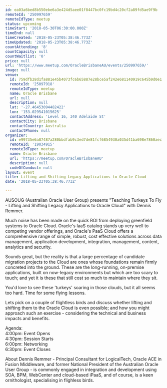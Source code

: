 ```yaml
---
id: ea03a6bed8b550ebe6a3e424d5aee01f8447bc0fc19bd4c20cf2a89fd5ae9f9b
remoteId: '250997659'
remoteIdType: meetup
status: upcoming
timeStart: '2018-05-30T06:30:00.000Z'
timeEnd: null
timeCreated: '2018-05-23T05:38:46.773Z'
timeUpdated: '2018-05-23T05:38:46.773Z'
countAttending: '8'
countCapacity: null
countWaitlist: '0'
price: null
url: 'https://www.meetup.com/OracleBrisbaneAU/events/250997659/'
image: null
venue:
  id: 759dfb28d1fa881e45b4073fc6b65887e28bce5af242e681140919c645b9d0e1
  remoteId: '25097918'
  remoteIdType: meetup
  name: Oracle Brisbane
  url: null
  description: null
  lat: '-27.46453094482422'
  lon: '153.029541015625'
  contactAddress: 'Level 16, 340 Adelaide St'
  contactCity: Brisbane
  contactCountry: Australia
  contactPhone: null
organizer:
  id: e99735e6a87487a280bbdfab9c3ed7de81fcf6854930a035d41ba698e7860aec
  remoteId: '19034915'
  remoteIdType: meetup
  name: Oracle Brisbane
  url: 'https://meetup.com/OracleBrisbaneAU'
  description: null
  codeOfConduct: null
layout: event
title: Lifting and Shifting Legacy Applications to Oracle Cloud
date: '2018-05-23T05:38:46.773Z'

---
```

<p>AUSOUG (Australian Oracle User Group) presents "Teaching Turkeys To Fly - Lifting and Shifting Legacy Applications to Oracle Cloud" with Dennis Remmer.</p> <p>Much noise has been made on the quick ROI from deploying greenfield systems to Oracle Cloud. Oracle's IaaS catalog stands up very well to competing vendor offerings, and Oracle's PaaS Cloud offers a comprehensive range of simple, robust, cost effective solutions across data management, application development, integration, management, content, analytics and security.</p> <p>Sounds great, but the reality is that a large percentage of candidate migration projects to the Cloud are ones whose foundations remain firmly concreted into the ground. These are the long-running, on-premise applications, built on now-legacy environments but which are too scary to touch; and yet it is these that still cost so much to maintain where they sit.</p> <p>You'd love to see these 'turkeys' soaring in those clouds, but it all seems too hard. Time for some flying lessons.</p> <p>Lets pick on a couple of flightless birds and discuss whether lifting and shifting them to the Oracle Cloud is even possible; and how you might approach such an exercise - considering the technical and business impacts and benefits.</p> <p>Agenda:<br/>4:00pm: Event Opens<br/>4:30pm: Session Starts<br/>6:00pm: Networking<br/>6:30pm: Event Closes</p> <p>About Dennis Remmer - Principal Consultant for LogicalTech, Oracle ACE in Fusion Middleware, and former National President of the Australian Oracle User Group - is commonly engaged in integration and development using SOA, BPM, WebCenter and cloud-based iPaaS, and of course, is a keen ornithologist, specialising in flighless birds.</p>
